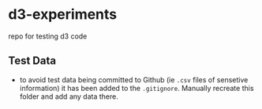 # d3-experiments
repo for testing d3 code

## Test Data
- to avoid test data being committed to Github (ie `.csv` files of sensetive information) it has been added to the `.gitignore`. Manually recreate this folder and add any data there.